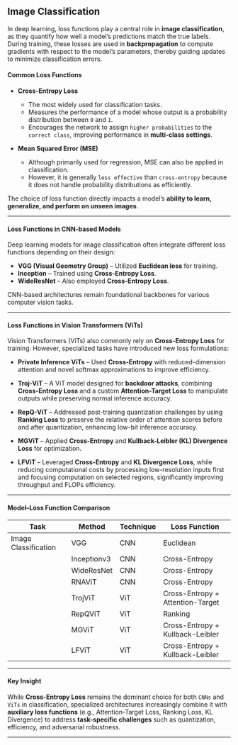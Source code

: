 ## **Image Classification**

In deep learning, loss functions play a central role in **image classification**, as they quantify how well a model’s predictions match the true labels. During training, these losses are used in **backpropagation** to compute gradients with respect to the model’s parameters, thereby guiding updates to minimize classification errors.

#### **Common Loss Functions**

* **Cross-Entropy Loss**

  * The most widely used for classification tasks.
  * Measures the performance of a model whose output is a probability distribution between `0` and `1`.
  * Encourages the network to assign `higher probabilities` to the `correct class`, improving performance in **multi-class settings**.

* **Mean Squared Error (MSE)**

  * Although primarily used for regression, MSE can also be applied in classification.
  * However, it is generally `less effective` than `cross-entropy` because it does not handle probability distributions as efficiently.

The choice of loss function directly impacts a model’s **ability to learn, generalize, and perform on unseen images**.

---

#### **Loss Functions in CNN-based Models**

Deep learning models for image classification often integrate different loss functions depending on their design:

* **VGG (Visual Geometry Group)** – Utilized **Euclidean loss** for training.
* **Inception** – Trained using **Cross-Entropy Loss**.
* **WideResNet** – Also employed **Cross-Entropy Loss**.

CNN-based architectures remain foundational backbones for various computer vision tasks.

---

#### **Loss Functions in Vision Transformers (ViTs)**

Vision Transformers (ViTs) also commonly rely on **Cross-Entropy Loss** for training. However, specialized tasks have introduced new loss formulations:

* **Private Inference ViTs** – Used **Cross-Entropy** with reduced-dimension attention and novel softmax approximations to improve efficiency.
  
* **Troj-ViT** – A ViT model designed for **backdoor attacks**, combining **Cross-Entropy Loss** and a custom **Attention-Target Loss** to manipulate outputs while preserving normal inference accuracy.
  
* **RepQ-ViT** – Addressed post-training quantization challenges by using **Ranking Loss** to preserve the relative order of attention scores before and after quantization, enhancing low-bit inference accuracy.

* **MGViT** – Applied **Cross-Entropy** and **Kullback-Leibler (KL) Divergence Loss** for optimization.
  
* **LFViT** – Leveraged **Cross-Entropy** and **KL Divergence Loss**, while reducing computational costs by processing low-resolution inputs first and focusing computation on selected regions, significantly improving throughput and FLOPs efficiency.

---

#### **Model–Loss Function Comparison**

| Task                 | Method            | Technique | Loss Function                    |
| -------------------- | ----------------- | --------- | -------------------------------- |
| Image Classification | VGG               | CNN       | Euclidean                        |
|                      | Inceptionv3       | CNN       | Cross-Entropy                    |
|                      | WideResNet        | CNN       | Cross-Entropy                    |
|                      | RNAViT            | CNN       | Cross-Entropy                    |
|                      | TrojViT           | ViT       | Cross-Entropy + Attention-Target |
|                      | RepQViT           | ViT       | Ranking                          |
|                      | MGViT             | ViT       | Cross-Entropy + Kullback-Leibler |
|                      | LFViT             | ViT       | Cross-Entropy + Kullback-Leibler |

---

#### **Key Insight**

While **Cross-Entropy Loss** remains the dominant choice for both `CNNs` and `ViTs` in classification, specialized architectures increasingly combine it with **auxiliary loss functions** (e.g., Attention-Target Loss, Ranking Loss, KL Divergence) to address **task-specific challenges** such as quantization, efficiency, and adversarial robustness.

---



